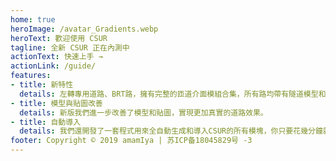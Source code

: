 ```yaml
---
home: true
heroImage: /avatar_Gradients.webp
heroText: 歡迎使用 CSUR
tagline: 全新 CSUR 正在內測中
actionText: 快速上手 →
actionLink: /guide/
features:
- title: 新特性
  details: 左轉專用道路、BRT路，擁有完整的匝道介面模組合集，所有路均帶有隧道模型和車道訓示等。
- title: 模型與貼圖改善
  details: 新版我們進一步改善了模型和貼圖，實現更加真實的道路效果。
- title: 自動導入
  details: 我們還開發了一套程式用來全自動生成和導入CSUR的所有模塊，你只要花幾分鐘就可以定制自己的CSUR路了。
footer: Copyright © 2019 amamIya | 苏ICP备18045829号 -3
---
```


<!-- <div class="footer">
    <p align="center">Copyright © 2019 amamIya</p>
    <p>苏ICP备18045829号 -3</p>
</div>
-->
